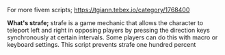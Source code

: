 For more fivem scripts; https://tgiann.tebex.io/category/1768400

**What's strafe;** strafe is a game mechanic that allows the character to teleport left and right in opposing players by pressing the direction keys synchronously at certain intervals.
Some players can do this with macro or keyboard settings.
This script prevents strafe one hundred percent

